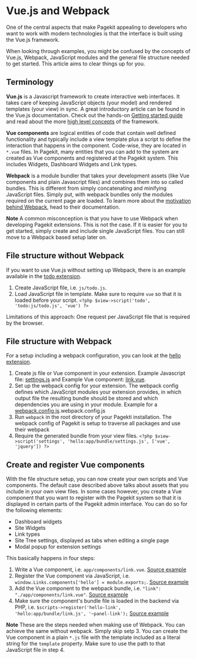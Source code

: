 # Vue.js and Webpack

One of the central aspects that make Pagekit appealing to developers who want to work with modern technologies is that the interface is built using the Vue.js framework.

When looking through examples, you might be confused by the concepts of Vue.js, Webpack, JavaScript modules and the general file structure needed to get started. This article aims to clear things up for you.

## Terminology

**Vue.js** is a Javascript framework to create interactive web interfaces. It takes care of keeping JavaScript objects (your model) and rendered templates (your view) in sync. A great introductory article can be found in the Vue.js documentation. Check out the hands-on [Getting started guide](http://vuejs.org/guide/) and read about the more [high level concepts](http://blog.evanyou.me/2015/10/25/vuejs-re-introduction/) of the framework.

**Vue components** are logical entities of code that contain well defined functionality and typically include a view template plus a script to define the interaction that happens in the component. Code-wise, they are located in `*.vue` files. In Pagekit, many entities that you can add to the system are created as Vue components and registered at the Pagekit system. This includes Widgets, Dashboard Widgets and Link types.

**Webpack** is a module bundler that takes your development assets (like Vue components and plain Javascript files) and combines them into so called bundles. This is different from simply concatenating and minifying JavaScript files. Simply put, with webpack bundles only the modules required on the current page are loaded. To learn more about the [motivation behind Webpack](http://webpack.github.io/docs/motivation.html), head to their documentation.

**Note** A common misconception is that you have to use Webpack when developing Pagekit extensions. This is not the case. If it is easier for you to get started, simply create and include single JavaScript files. You can still move to a Webpack based setup later on.

## File structure without Webpack

If you want to use Vue.js without setting up Webpack, there is an example available in the [todo extension](https://github.com/pagekit/example-todo).

1. Create JavaScript file, i.e. `js/todo.js`.
2. Load JavaScript file in template. Make sure to require `vue` so that it is loaded before your script. `<?php $view->script('todo', 'todo:js/todo.js', 'vue') ?>`

Limitations of this approach: One request per JavaScript file that is required by the browser.

## File structure with Webpack

For a setup including a webpack configuration, you can look at the [hello extension](https://github.com/pagekit/extension-hello).

1. Create js file or Vue component in your extension. Example Javascript file: [settings.js](https://github.com/pagekit/extension-hello/blob/master/app/views/settings.js) and Example Vue component: [link.vue](https://github.com/pagekit/extension-hello/blob/master/app/components/link.vue).
2. Set up the webpack config for your extension. The webpack config defines which JavaScript modules your extension provides, in which output file the resulting bundle should be stored and which dependencies you are using in your module. Example for a [webpack.config.js](https://github.com/pagekit/extension-hello/blob/master/).webpack.config.js
3. Run `webpack` in the root directory of your Pagekti installation. The webpack config of Pagekit is setup to traverse all packages and use their webpack
4. Require the generated bundle from your view files. `<?php $view->script('settings', 'hello:app/bundle/settings.js', ['vue', 'jquery']) ?>`

## Create and register Vue components

With the file structure setup, you can now create your own scripts and Vue components. The default case described above talks about assets that you include in your own view files. In some cases however, you create a Vue component that you want to register with the Pagekit system so that it is displayed in certain parts of the Pagekit admin interface. You can do so for the following elements:

* Dashboard widgets
* Site Widgets
* Link types
* Site Tree settings, displayed as tabs when editing a single page
* Modal popup for extension settings

This basically happens in four steps:

1. Write a Vue component, i.e. `app/components/link.vue`. [Source example](https://github.com/pagekit/extension-hello/blob/master/app/components/link.vue)
2. Register the Vue component via JavaScript, i.e. `window.Links.components['hello'] = module.exports;`. [Source example](https://github.com/pagekit/extension-hello/blob/master/app/components/link.vue#L39)
3. Add the Vue component to the webpack bundle, i.e. `"link": "./app/components/link.vue"`. [Source example](https://github.com/pagekit/extension-hello/blob/master/webpack.config.js#L6)
4. Make sure the component's bundle file is loaded in the backend via PHP, i.e. `$scripts->register('hello-link', 'hello:app/bundle/link.js', '~panel-link');` [Source example](https://github.com/pagekit/extension-hello/blob/master/index.php)

**Note** These are the steps needed when making use of Webpack. You can achieve the same without webpack. Simply skip setp 3. You can create the Vue component in a plain `*.js` file with the template included as a literal string for the `template` property. Make sure to use the path to that JavaScript file in step 4.
